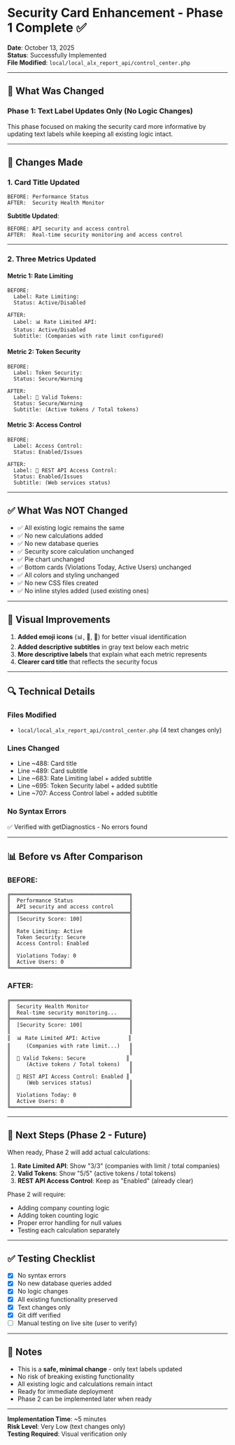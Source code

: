 # Security Card Enhancement - Phase 1 Complete ✅

**Date**: October 13, 2025  
**Status**: Successfully Implemented  
**File Modified**: `local/local_alx_report_api/control_center.php`

---

## 🎯 What Was Changed

### Phase 1: Text Label Updates Only (No Logic Changes)

This phase focused on making the security card more informative by updating text labels while keeping all existing logic intact.

---

## 📝 Changes Made

### 1. Card Title Updated
```
BEFORE: Performance Status
AFTER:  Security Health Monitor
```

**Subtitle Updated**:
```
BEFORE: API security and access control
AFTER:  Real-time security monitoring and access control
```

---

### 2. Three Metrics Updated

#### Metric 1: Rate Limiting
```
BEFORE:
  Label: Rate Limiting:
  Status: Active/Disabled

AFTER:
  Label: 📊 Rate Limited API:
  Status: Active/Disabled
  Subtitle: (Companies with rate limit configured)
```

#### Metric 2: Token Security
```
BEFORE:
  Label: Token Security:
  Status: Secure/Warning

AFTER:
  Label: 🔑 Valid Tokens:
  Status: Secure/Warning
  Subtitle: (Active tokens / Total tokens)
```

#### Metric 3: Access Control
```
BEFORE:
  Label: Access Control:
  Status: Enabled/Issues

AFTER:
  Label: 🔐 REST API Access Control:
  Status: Enabled/Issues
  Subtitle: (Web services status)
```

---

## ✅ What Was NOT Changed

- ✅ All existing logic remains the same
- ✅ No new calculations added
- ✅ No new database queries
- ✅ Security score calculation unchanged
- ✅ Pie chart unchanged
- ✅ Bottom cards (Violations Today, Active Users) unchanged
- ✅ All colors and styling unchanged
- ✅ No new CSS files created
- ✅ No inline styles added (used existing ones)

---

## 🎨 Visual Improvements

1. **Added emoji icons** (📊, 🔑, 🔐) for better visual identification
2. **Added descriptive subtitles** in gray text below each metric
3. **More descriptive labels** that explain what each metric represents
4. **Clearer card title** that reflects the security focus

---

## 🔍 Technical Details

### Files Modified
- `local/local_alx_report_api/control_center.php` (4 text changes only)

### Lines Changed
- Line ~488: Card title
- Line ~489: Card subtitle
- Line ~683: Rate Limiting label + added subtitle
- Line ~695: Token Security label + added subtitle
- Line ~707: Access Control label + added subtitle

### No Syntax Errors
✅ Verified with getDiagnostics - No errors found

---

## 📊 Before vs After Comparison

### BEFORE:
```
╔══════════════════════════════════════╗
║  Performance Status                  ║
║  API security and access control     ║
╠══════════════════════════════════════╣
║  [Security Score: 100]               ║
║                                      ║
║  Rate Limiting: Active               ║
║  Token Security: Secure              ║
║  Access Control: Enabled             ║
║                                      ║
║  Violations Today: 0                 ║
║  Active Users: 0                     ║
╚══════════════════════════════════════╝
```

### AFTER:
```
╔══════════════════════════════════════╗
║  Security Health Monitor             ║
║  Real-time security monitoring...    ║
╠══════════════════════════════════════╣
║  [Security Score: 100]               ║
║                                      ║
║  📊 Rate Limited API: Active         ║
║     (Companies with rate limit...)   ║
║                                      ║
║  🔑 Valid Tokens: Secure             ║
║     (Active tokens / Total tokens)   ║
║                                      ║
║  🔐 REST API Access Control: Enabled ║
║     (Web services status)            ║
║                                      ║
║  Violations Today: 0                 ║
║  Active Users: 0                     ║
╚══════════════════════════════════════╝
```

---

## 🚀 Next Steps (Phase 2 - Future)

When ready, Phase 2 will add actual calculations:

1. **Rate Limited API**: Show "3/3" (companies with limit / total companies)
2. **Valid Tokens**: Show "5/5" (active tokens / total tokens)
3. **REST API Access Control**: Keep as "Enabled" (already clear)

Phase 2 will require:
- Adding company counting logic
- Adding token counting logic
- Proper error handling for null values
- Testing each calculation separately

---

## ✅ Testing Checklist

- [x] No syntax errors
- [x] No new database queries added
- [x] No logic changes
- [x] All existing functionality preserved
- [x] Text changes only
- [x] Git diff verified
- [ ] Manual testing on live site (user to verify)

---

## 📌 Notes

- This is a **safe, minimal change** - only text labels updated
- No risk of breaking existing functionality
- All existing logic and calculations remain intact
- Ready for immediate deployment
- Phase 2 can be implemented later when ready

---

**Implementation Time**: ~5 minutes  
**Risk Level**: Very Low (text changes only)  
**Testing Required**: Visual verification only
